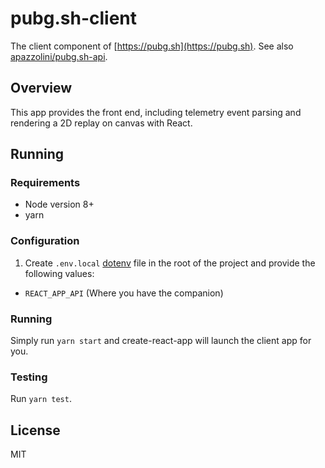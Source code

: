 # pubg.sh-client

The client component of [https://pubg.sh](https://pubg.sh). See also [apazzolini/pubg.sh-api](https://github.com/apazzolini/pubg.sh-api).

## Overview

This app provides the front end, including telemetry event parsing and rendering a 2D replay on canvas with React.

## Running

### Requirements

- Node version 8+
- yarn

### Configuration

1. Create `.env.local` [dotenv](https://github.com/motdotla/dotenv) file in the root of the project and provide the following values:

- `REACT_APP_API` (Where you have the companion)

### Running

Simply run `yarn start` and create-react-app will launch the client app for you.

### Testing

Run `yarn test`.

## License

MIT
